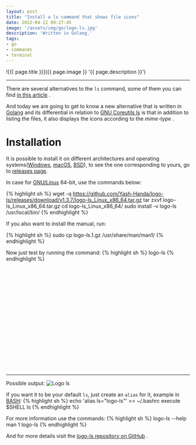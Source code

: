 ```yaml
---
layout: post
title: "Install a ls command that shows file icons"
date: 2022-04-22 09:27:45
image: '/assets/img/go/logo-ls.jpg'
description: 'Written in Golang.'
tags:
- go
- commands
- terminal
---
```


![{{ page.title }}]({{ page.image }} '{{ page.description }}')

---

There are several alternatives to the `ls` command, some of them you can find [in this article](https://terminalroot.com/list-of-30-modern-alternatives-to-unix-commands/) .

And today we are going to get to know a new alternative that is written in [Golang](https://terminalroot.com/tags#go) and its differential in relation to [GNU Coreutils ls](https://www.gnu.org/software/coreutils/manual/html_node/ls-invocation.html#ls-invocation) is that in addition to listing the files, it also displays the icons according to the *mime-type* .

# Installation
It is possible to install it on different architectures and operating systems([Windows](https://terminalroot.com/tags#windows), [macOS](https://terminalroot.com/tags#macos), [BSD](https://terminalroot.com/tags#bsd)), to see the one corresponding to yours, go to [releases page](https://github.com/Yash-Handa/logo-ls/releases).

In case for [GNU/Linux](https://terminalroot.com/tags#gnu) 64-bit, use the commands below:

{% highlight sh %}
wget -q https://github.com/Yash-Handa/logo-ls/releases/download/v1.3.7/logo-ls_Linux_x86_64.tar.gz
tar zxvf logo-ls_Linux_x86_64.tar.gz
cd logo-ls_Linux_x86_64/
sudo install -v logo-ls /usr/local/bin/
{% endhighlight %}

If you also want to install the manual, run:

{% highlight sh %}
sudo cp logo-ls.1.gz /usr/share/man/man1/
{% endhighlight %}

Now just test by running the command:
{% highlight sh %}
logo-ls
{% endhighlight %}


<!-- SQUARE - GAMES ROOT -->
<script async src="//pagead2.googlesyndication.com/pagead/js/adsbygoogle.js"></script>
<ins class="adsbygoogle"
style="display:inline-block;width:336px;height:280px"
data-ad-client="ca-pub-2838251107855362"
data-ad-slot="5351066970"></ins>
<script>
(adsbygoogle = window.adsbygoogle || []).push({});
</script>

---

Possible output:
![Logo ls](./logo-ls-test.png)

If you want it to be your default `ls`, just create an `alias` for it, example in [BASH](https://terminalroot.com/tags#bash):
{% highlight sh %}
echo 'alias ls="logo-ls"' >> ~/.bashrc
execute $SHELL
ls
{% endhighlight %}

For more information use the commands:
{% highlight sh %}
logo-ls --help
man 1 logo-ls
{% endhighlight %}

And for more details visit the [logo-ls repository on GitHub](https://github.com/Yash-Handa/logo-ls) .


